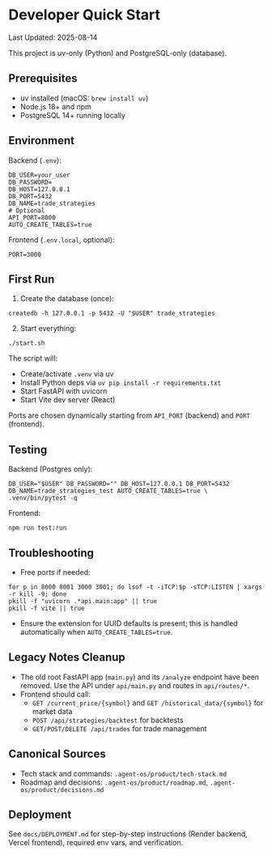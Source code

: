 # Developer Quick Start

Last Updated: 2025-08-14

This project is uv-only (Python) and PostgreSQL-only (database).

## Prerequisites

- uv installed (macOS: `brew install uv`)
- Node.js 18+ and npm
- PostgreSQL 14+ running locally

## Environment

Backend (`.env`):

```
DB_USER=your_user
DB_PASSWORD=
DB_HOST=127.0.0.1
DB_PORT=5432
DB_NAME=trade_strategies
# Optional
API_PORT=8000
AUTO_CREATE_TABLES=true
```

Frontend (`.env.local`, optional):

```
PORT=3000
```

## First Run

1) Create the database (once):

```
createdb -h 127.0.0.1 -p 5432 -U "$USER" trade_strategies
```

2) Start everything:

```
./start.sh
```

The script will:
- Create/activate `.venv` via uv
- Install Python deps via `uv pip install -r requirements.txt`
- Start FastAPI with uvicorn
- Start Vite dev server (React)

Ports are chosen dynamically starting from `API_PORT` (backend) and `PORT` (frontend).

## Testing

Backend (Postgres only):

```
DB_USER="$USER" DB_PASSWORD="" DB_HOST=127.0.0.1 DB_PORT=5432 DB_NAME=trade_strategies_test AUTO_CREATE_TABLES=true \
.venv/bin/pytest -q
```

Frontend:

```
npm run test:run
```

## Troubleshooting

- Free ports if needed:

```
for p in 8000 8001 3000 3001; do lsof -t -iTCP:$p -sTCP:LISTEN | xargs -r kill -9; done
pkill -f "uvicorn .*api.main:app" || true
pkill -f vite || true
```

- Ensure the extension for UUID defaults is present; this is handled automatically when `AUTO_CREATE_TABLES=true`.

## Legacy Notes Cleanup

- The old root FastAPI app (`main.py`) and its `/analyze` endpoint have been removed. Use the API under `api/main.py` and routes in `api/routes/*`.
- Frontend should call:
  - `GET /current_price/{symbol}` and `GET /historical_data/{symbol}` for market data
  - `POST /api/strategies/backtest` for backtests
  - `GET/POST/DELETE /api/trades` for trade management

## Canonical Sources

- Tech stack and commands: `.agent-os/product/tech-stack.md`
- Roadmap and decisions: `.agent-os/product/roadmap.md`, `.agent-os/product/decisions.md`

## Deployment

See `docs/DEPLOYMENT.md` for step-by-step instructions (Render backend, Vercel frontend), required env vars, and verification.


